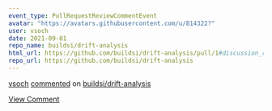 ```yaml
---
event_type: PullRequestReviewCommentEvent
avatar: "https://avatars.githubusercontent.com/u/814322?"
user: vsoch
date: 2021-09-01
repo_name: buildsi/drift-analysis
html_url: https://github.com/buildsi/drift-analysis/pull/1#discussion_r700451880
repo_url: https://github.com/buildsi/drift-analysis
---
```


<a href='https://github.com/vsoch' target='_blank'>vsoch</a> <a href='https://github.com/buildsi/drift-analysis/pull/1#discussion_r700451880' target='_blank'>commented</a> on <a href='https://github.com/buildsi/drift-analysis' target='_blank'>buildsi/drift-analysis</a>

<a href='https://github.com/buildsi/drift-analysis/pull/1#discussion_r700451880' target='_blank'>View Comment</a>
